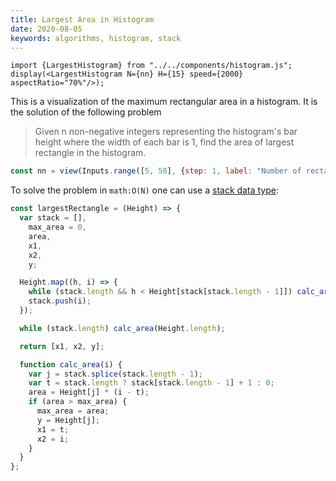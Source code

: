 ```yaml
---
title: Largest Area in Histogram
date: 2020-08-05
keywords: algorithms, histogram, stack
---
```



```tsx
import {LargestHistogram} from "../../components/histogram.js";
display(<LargestHistogram N={nn} H={15} speed={2000} aspectRatio="70%"/>);
```

This is a visualization of the maximum rectangular area in a histogram. It is the solution of the following problem

> Given n non-negative integers representing the histogram's bar height where the width of each bar is 1, find the area of largest rectangle in the histogram.

```js
const nn = view(Inputs.range([5, 50], {step: 1, label: "Number of rectangles", value: 20}));
```

To solve the problem in `math:O(N)` one can use a [stack data type](https://en.wikipedia.org/wiki/Stack_(abstract_data_type)):

```javascript
const largestRectangle = (Height) => {
  var stack = [],
    max_area = 0,
    area,
    x1,
    x2,
    y;

  Height.map((h, i) => {
    while (stack.length && h < Height[stack[stack.length - 1]]) calc_area(i);
    stack.push(i);
  });

  while (stack.length) calc_area(Height.length);

  return [x1, x2, y];

  function calc_area(i) {
    var j = stack.splice(stack.length - 1);
    var t = stack.length ? stack[stack.length - 1] + 1 : 0;
    area = Height[j] * (i - t);
    if (area > max_area) {
      max_area = area;
      y = Height[j];
      x1 = t;
      x2 = i;
    }
  }
};
```
